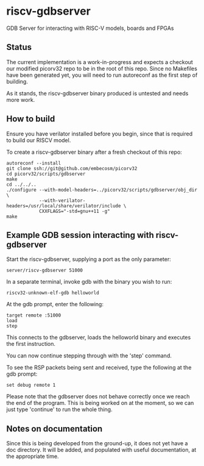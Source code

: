 # riscv-gdbserver
GDB Server for interacting with RISC-V models, boards and FPGAs

## Status
The current implementation is a work-in-progress and expects a checkout
our modified picorv32 repo to be in the root of this repo. Since no
Makefiles have been generated yet, you will need to run autoreconf
as the first step of building.

As it stands, the riscv-gdbserver binary produced is untested and
needs more work.

## How to build
Ensure you have verilator installed before you begin, since that is
required to build our RISCV model.

To create a riscv-gdbserver binary after a fresh checkout of this repo:

```
autoreconf --install
git clone ssh://git@github.com/embecosm/picorv32
cd picorv32/scripts/gdbserver
make
cd ../../..
./configure --with-model-headers=../picorv32/scripts/gdbserver/obj_dir \
            --with-verilator-headers=/usr/local/share/verilator/include \
            CXXFLAGS="-std=gnu++11 -g"
make
```

## Example GDB session interacting with riscv-gdbserver

Start the riscv-gdbserver, supplying a port as the only parameter:

```
server/riscv-gdbserver 51000
```

In a separate terminal, invoke gdb with the binary you wish to run:

```
riscv32-unknown-elf-gdb helloworld
```

At the gdb prompt, enter the following:

```
target remote :51000
load
step
```

This connects to the gdbserver, loads the helloworld binary and executes the first instruction.

You can now continue stepping through with the 'step' command.

To see the RSP packets being sent and received, type the following at the gdb prompt:

```
set debug remote 1
```

Please note that the gdbserver does not behave correctly once we reach the end of the program.
This is being worked on at the moment, so we can just type 'continue' to run the whole thing.

## Notes on documentation
Since this is being developed from the ground-up, it does not yet have a doc directory.
It will be added, and populated with useful documentation, at the appropriate time.
